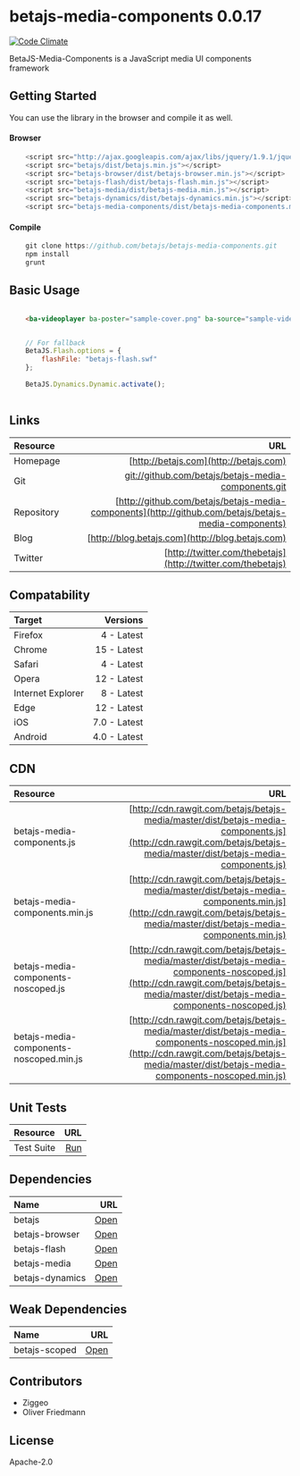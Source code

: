 # betajs-media-components 0.0.17
[![Code Climate](https://codeclimate.com/github/betajs/betajs-media-components/badges/gpa.svg)](https://codeclimate.com/github/betajs/betajs-media-components)


BetaJS-Media-Components is a JavaScript media UI components framework



## Getting Started


You can use the library in the browser and compile it as well.

#### Browser

```javascript
	<script src="http://ajax.googleapis.com/ajax/libs/jquery/1.9.1/jquery.min.js"></script>
	<script src="betajs/dist/betajs.min.js"></script>
	<script src="betajs-browser/dist/betajs-browser.min.js"></script>
	<script src="betajs-flash/dist/betajs-flash.min.js"></script>
	<script src="betajs-media/dist/betajs-media.min.js"></script>
	<script src="betajs-dynamics/dist/betajs-dynamics.min.js"></script>
	<script src="betajs-media-components/dist/betajs-media-components.min.js"></script>
``` 

#### Compile

```javascript
	git clone https://github.com/betajs/betajs-media-components.git
	npm install
	grunt
```



## Basic Usage


```html

	<ba-videoplayer ba-poster="sample-cover.png" ba-source="sample-video.mp4" ba-theme="modern"></ba-videoplayer>
```

```js

	// For fallback
    BetaJS.Flash.options = {
        flashFile: "betajs-flash.swf"
    };
    
    BetaJS.Dynamics.Dynamic.activate();
    
```



## Links
| Resource   | URL |
| :--------- | --: |
| Homepage   | [http://betajs.com](http://betajs.com) |
| Git        | [git://github.com/betajs/betajs-media-components.git](git://github.com/betajs/betajs-media-components.git) |
| Repository | [http://github.com/betajs/betajs-media-components](http://github.com/betajs/betajs-media-components) |
| Blog       | [http://blog.betajs.com](http://blog.betajs.com) | 
| Twitter    | [http://twitter.com/thebetajs](http://twitter.com/thebetajs) | 



## Compatability
| Target | Versions |
| :----- | -------: |
| Firefox | 4 - Latest |
| Chrome | 15 - Latest |
| Safari | 4 - Latest |
| Opera | 12 - Latest |
| Internet Explorer | 8 - Latest |
| Edge | 12 - Latest |
| iOS | 7.0 - Latest |
| Android | 4.0 - Latest |


## CDN
| Resource | URL |
| :----- | -------: |
| betajs-media-components.js | [http://cdn.rawgit.com/betajs/betajs-media/master/dist/betajs-media-components.js](http://cdn.rawgit.com/betajs/betajs-media/master/dist/betajs-media-components.js) |
| betajs-media-components.min.js | [http://cdn.rawgit.com/betajs/betajs-media/master/dist/betajs-media-components.min.js](http://cdn.rawgit.com/betajs/betajs-media/master/dist/betajs-media-components.min.js) |
| betajs-media-components-noscoped.js | [http://cdn.rawgit.com/betajs/betajs-media/master/dist/betajs-media-components-noscoped.js](http://cdn.rawgit.com/betajs/betajs-media/master/dist/betajs-media-components-noscoped.js) |
| betajs-media-components-noscoped.min.js | [http://cdn.rawgit.com/betajs/betajs-media/master/dist/betajs-media-components-noscoped.min.js](http://cdn.rawgit.com/betajs/betajs-media/master/dist/betajs-media-components-noscoped.min.js) |


## Unit Tests
| Resource | URL |
| :----- | -------: |
| Test Suite | [Run](http://rawgit.com/betajs/betajs-media-components/master/tests/tests.html) |


## Dependencies
| Name | URL |
| :----- | -------: |
| betajs | [Open](https://github.com/betajs/betajs) |
| betajs-browser | [Open](https://github.com/betajs/betajs-browser) |
| betajs-flash | [Open](https://github.com/betajs/betajs-flash) |
| betajs-media | [Open](https://github.com/betajs/betajs-media) |
| betajs-dynamics | [Open](https://github.com/betajs/betajs-dynamics) |


## Weak Dependencies
| Name | URL |
| :----- | -------: |
| betajs-scoped | [Open](https://github.com/betajs/betajs-scoped) |


## Contributors

- Ziggeo
- Oliver Friedmann


## License

Apache-2.0


